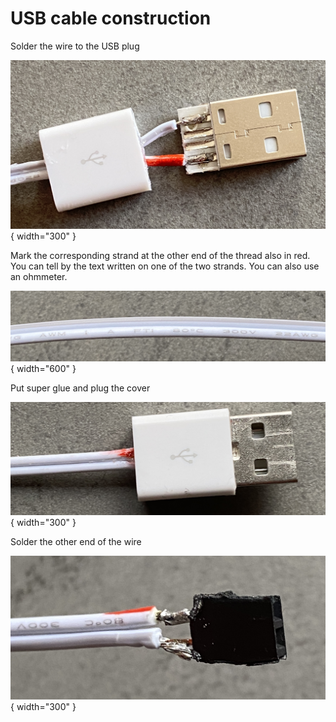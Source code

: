 # USB cable construction

 Solder the wire to the USB plug

 ![](Images/IMG_4967.jpg){ width="300" }

 Mark the corresponding strand at the other end of
 the thread also in red. You can tell by the text
 written on one of the two strands. You can also use an ohmmeter.

 ![](Images/IMG_4968.jpg){ width="600" }

 Put super glue and plug the cover

 ![](Images/IMG_4969.jpg){ width="300" }

 Solder the other end of the wire

 ![](Images/IMG_4970.jpg){ width="300" }